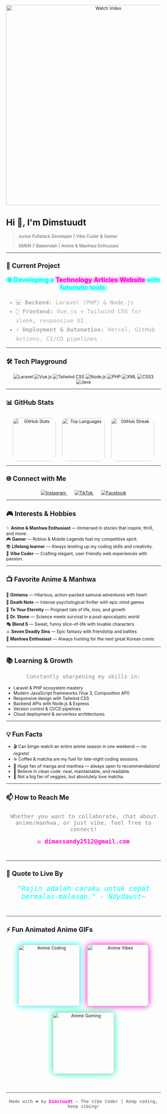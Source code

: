 

<p align="center">
  <a href="https://youtu.be/ugZ2EsnnGxk" target="_blank" rel="noopener noreferrer">
    <img src="https://media.giphy.com/media/v1.Y2lkPWVjZjA1ZTQ3eG9sN3g1djU0cXNnNzhranB4eGhrbTFnZHMybzcxczgwMjg0NXVkayZlcD12MV9naWZzX3NlYXJjaCZjdD1n/b5tk2in7FRuw/giphy.gif" alt="Watch Video" width="650" />
  </a>
</p>

# Hi 👋, I'm **Dimstuudt**

> Junior Fullstack Developer  | Vibe Coder & Gamer

> SMKN 7 Baleendah | Anime & Manhwa Enthusiast    
---

## 🚀 Current Project

<p align="center" style="font-size: 1.3rem; color:#00FFF7; font-weight: 700; text-shadow: 0 0 10px #00fff7;">
  🌐 Developing a <span style="color:#FF00D4; text-shadow: 0 0 10px #ff00d4;">Technology Articles Website</span> with futuristic tools:
</p>

<ul style="max-width: 650px; margin: auto; font-size: 1.15rem; color:#AAA; line-height: 1.6; font-family: 'Fira Code', monospace;">
  <li>💻 <b>Backend:</b> Laravel (PHP) & Node.js</li>
  <li>🎨 <b>Frontend:</b> Vue.js + Tailwind CSS for sleek, responsive UI</li>
  <li>⚡ <b>Deployment & Automation:</b> Vercel, GitHub Actions, CI/CD pipelines</li>
</ul>

---

## 🛠️ Tech Playground

<p align="center" style="margin-top: 20px;">
  <img src="https://img.shields.io/badge/-Laravel-FF2D20?style=for-the-badge&logo=laravel&logoColor=white&color=FF2D20&labelColor=1A1A1A" alt="Laravel" />
  <img src="https://img.shields.io/badge/-Vue.js-4FC08D?style=for-the-badge&logo=vuedotjs&logoColor=white&color=4FC08D&labelColor=1A1A1A" alt="Vue.js" />
  <img src="https://img.shields.io/badge/-TailwindCSS-38B2AC?style=for-the-badge&logo=tailwindcss&logoColor=white&color=38B2AC&labelColor=1A1A1A" alt="Tailwind CSS" />
  <img src="https://img.shields.io/badge/-Node.js-43853d?style=for-the-badge&logo=node.js&logoColor=white&color=43853d&labelColor=1A1A1A" alt="Node.js" />
  <img src="https://img.shields.io/badge/-PHP-777BB4?style=for-the-badge&logo=php&logoColor=white&color=777BB4&labelColor=1A1A1A" alt="PHP" />
  <img src="https://img.shields.io/badge/-XML-0060ac?style=for-the-badge&logo=xml&logoColor=white&color=0060ac&labelColor=1A1A1A" alt="XML" />
  <img src="https://img.shields.io/badge/-CSS3-1572B6?style=for-the-badge&logo=css3&logoColor=white&color=1572B6&labelColor=1A1A1A" alt="CSS3" />
  <img src="https://img.shields.io/badge/-Java-F89820?style=for-the-badge&logo=java&logoColor=white&color=F89820&labelColor=1A1A1A" alt="Java" />
</p>

---

## 📊 GitHub Stats

<p align="center" style="margin-top: 30px; display: flex; justify-content: center; gap: 20px; flex-wrap: wrap;">
  <img
    src="https://github-readme-stats.vercel.app/api?username=Dimstuudt&show_icons=true&theme=radical&count_private=true&hide_border=true"
    alt="GitHub Stats"
    height="140"
    style="border-radius: 15px;"
  />
  <img
    src="https://github-readme-stats.vercel.app/api/top-langs/?username=Dimstuudt&layout=compact&theme=radical&hide_border=true"
    alt="Top Languages"
    height="140"
    style="border-radius: 15px;"
  />
  <img
    src="https://github-readme-streak-stats.herokuapp.com/?user=Dimstuudt&theme=radical&hide_border=true"
    alt="GitHub Streak"
    height="140"
    style="border-radius: 15px;"
  />
</p>


---

## 🌐 Connect with Me

<p align="center" style="margin-top: 25px;">
  <a href="https://instagram.com/sndyfrds._" target="_blank" rel="noopener noreferrer" style="margin: 0 12px;">
    <img src="https://img.shields.io/badge/-Instagram-E4405F?style=for-the-badge&logo=instagram&logoColor=white&color=E4405F&labelColor=1A1A1A" alt="Instagram" />
  </a>
  <a href="https://www.tiktok.com/@dimstuud" target="_blank" rel="noopener noreferrer" style="margin: 0 12px;">
    <img src="https://img.shields.io/badge/-TikTok-000000?style=for-the-badge&logo=tiktok&logoColor=white&color=000000&labelColor=1A1A1A" alt="TikTok" />
  </a>
  <a href="https://facebook.com/Dimstuudt" target="_blank" rel="noopener noreferrer" style="margin: 0 12px;">
    <img src="https://img.shields.io/badge/-Facebook-1877F2?style=for-the-badge&logo=facebook&logoColor=white&color=1877F2&labelColor=1A1A1A" alt="Facebook" />
  </a>
</p>

---

## 🎮 Interests & Hobbies

✨ **Anime & Manhwa Enthusiast** — Immersed in stories that inspire, thrill, and move.  
🎮 **Gamer** — Roblox & Mobile Legends fuel my competitive spirit.  
📚 **Lifelong learner** — Always leveling up my coding skills and creativity.  
🎨 **Vibe Coder** — Crafting elegant, user-friendly web experiences with passion.

---

## 📺 Favorite Anime & Manhwa

<p align="center" style="max-width: 700px; margin: auto; font-family: 'Fira Code', monospace; font-size: 1.15rem; color:#888;">
  <ul style="list-style-type: none; padding-left: 0; line-height: 1.7;">
    <li>🌟 <b>Gintama</b> — Hilarious, action-packed samurai adventures with heart</li>
    <li>🖤 <b>Death Note</b> — Intense psychological thriller with epic mind games</li>
    <li>🌌 <b>To Your Eternity</b> — Poignant tale of life, loss, and growth</li>
    <li>🧪 <b>Dr. Stone</b> — Science meets survival in a post-apocalyptic world</li>
    <li>🎭 <b>Blend S</b> — Sweet, funny slice-of-life with lovable characters</li>
    <li>⚔️ <b>Seven Deadly Sins</b> — Epic fantasy with friendship and battles</li>
    <li>📖 <b>Manhwa Enthusiast</b> — Always hunting for the next great Korean comic</li>
  </ul>
</p>

---

## 📚 Learning & Growth

<p align="center" style="max-width: 700px; margin: auto; font-family: 'Fira Code', monospace; font-size: 1.1rem; color:#888; line-height: 1.6;">
  Constantly sharpening my skills in:
  <ul>
    <li>Laravel & PHP ecosystem mastery</li>
    <li>Modern JavaScript frameworks (Vue 3, Composition API)</li>
    <li>Responsive design with Tailwind CSS</li>
    <li>Backend APIs with Node.js & Express</li>
    <li>Version control & CI/CD pipelines</li>
    <li>Cloud deployment & serverless architectures</li>
  </ul>
</p>

---

## 💡 Fun Facts

<ul class="list-none text-gray-500 font-mono text-base space-y-2">
  <li>🎬 Can binge-watch an entire anime season in one weekend — no regrets!</li>
  <li>☕ Coffee & matcha are my fuel for late-night coding sessions.</li>
  <li>📖 Huge fan of manga and manhwa — always open to recommendations!</li>
  <li>🌱 Believe in clean code: neat, maintainable, and readable.</li>
  <li>🥦 Not a big fan of veggies, but absolutely love matcha.</li>
</ul>

---

## 📫 How to Reach Me

<p align="center" style="font-family: 'Fira Code', monospace; font-size: 1.15rem; color:#888; margin-top: 30px;">
  Whether you want to collaborate, chat about anime/manhwa, or just vibe, feel free to connect!
</p>

<p align="center" style="margin-bottom: 50px;">
  <a href="mailto:dimstuudt@example.com" style="text-decoration:none; font-weight: 700; color:#FF00D4; font-size: 1.2rem; font-family: 'Fira Code', monospace;">✉️ dimassandy2512@gmail.com</a>
</p>

---

## 🌟 Quote to Live By

<p align="center" style="font-family: 'Fira Code', monospace; font-style: italic; font-size: 1.4rem; color:#00FFF7; margin-bottom: 50px;">
  "Rajin adalah caraku untuk cepat bermalas-malasan." - Ndydawst~
</p>

---

## ⚡ Fun Animated Anime GIFs

<p align="center" style="margin-bottom: 50px;"> <img src="https://media.giphy.com/media/v1.Y2lkPTc5MGI3NjExaGw4cXZuZHY5YmJtaDBsODZiMXcza2l2Znd0aHh4OGFyeXY1d3YzMyZlcD12MV9naWZzX3NlYXJjaCZjdD1n/Psu5Xo8Ve5wNa/giphy.gif" alt="Anime Coding" width="200" style="margin: 10px; border-radius: 12px; box-shadow: 0 0 20px #00FFF7;" /> <img src="https://media.giphy.com/media/v1.Y2lkPTc5MGI3NjExanF2czc4NThpcTB5cmV3ZWt6ZGZzOG55d2hhNGdzdTM1dXBxaDRtbyZlcD12MV9naWZzX3NlYXJjaCZjdD1n/hAgYucX9zaZ32krFFI/giphy.gif" alt="Anime Vibes" width="200" style="margin: 10px; border-radius: 12px; box-shadow: 0 0 20px #FF00D4;" /> <img src="https://media.giphy.com/media/v1.Y2lkPWVjZjA1ZTQ3ODJwcDJydDhoc2c5ZnlvazRnNXhydnB4d3Q5bDgwcTdveWtuMjRibCZlcD12MV9naWZzX3JlbGF0ZWQmY3Q9Zw/lrDAgsYq0eomhwoESZ/giphy.gif" alt="Anime Gaming" width="200" style="margin: 10px; border-radius: 12px; box-shadow: 0 0 20px #00FF94;" /> </p>

---
<p align="center" style="margin-top: 20px;">


<p align="center" style="font-family: 'Fira Code', monospace; font-size: 0.9rem; color:#555; margin-bottom: 40px;">
  Made with ❤️ by <b style="color:#FF00D4;">Dimstuudt</b> — The Vibe Coder | Keep coding, keep vibing!
</p>


